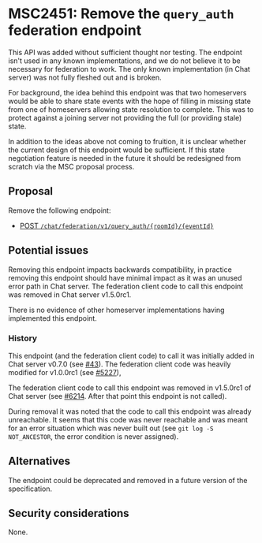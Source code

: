 # MSC2451: Remove the `query_auth` federation endpoint

This API was added without sufficient thought nor testing. The endpoint isn't
used in any known implementations, and we do not believe it to be necessary
for federation to work. The only known implementation (in Chat server) was not fully
fleshed out and is broken.

For background, the idea behind this endpoint was that two homeservers would be
able to share state events with the hope of filling in missing state from one
of homeservers allowing state resolution to complete. This was to protect
against a joining server not providing the full (or providing stale) state.

In addition to the ideas above not coming to fruition, it is unclear whether the
current design of this endpoint would be sufficient. If this state negotiation
feature is needed in the future it should be redesigned from scratch via the MSC
proposal process.

## Proposal

Remove the following endpoint:

* [POST `/chat/federation/v1/query_auth/{roomId}/{eventId}`](https://chat.api-spec.imzqqq.top/server_server/r0.1.3#post-matrix-federation-v1-query-auth-roomid-eventid)

## Potential issues

Removing this endpoint impacts backwards compatibility, in practice removing
this endpoint should have minimal impact as it was an unused error path in
Chat server. The federation client code to call this endpoint was removed in Chat server
v1.5.0rc1.

There is no evidence of other homeserver implementations having implemented this
endpoint.

### History

This endpoint (and the federation client code) to call it was initially
added in Chat server v0.7.0 (see [#43](https://github.com/matrix-org/chat/pull/43)).
The federation client code was heavily modified for v1.0.0rc1 (see
[#5227](https://github.com/matrix-org/chat/pull/5227/)),

The federation client code to call this endpoint was removed in v1.5.0rc1 of
Chat server (see [#6214](https://github.com/matrix-org/chat/pull/6214). After
that point this endpoint is not called).

During removal it was noted that the code to call this endpoint was already
unreachable. It seems that this code was never reachable and was meant for an
error situation which was never built out (see `git log -S NOT_ANCESTOR`, the
error condition is never assigned).

## Alternatives

The endpoint could be deprecated and removed in a future version of the specification.

## Security considerations

None.
